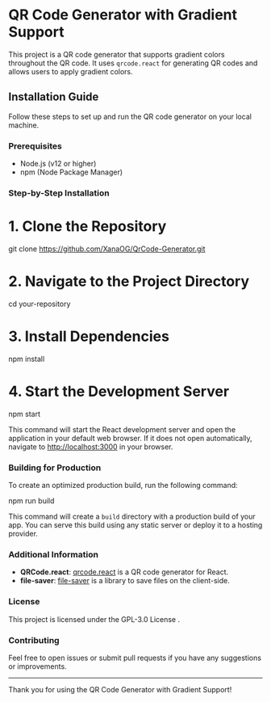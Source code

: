 # QR Code Generator with Gradient Support

This project is a QR code generator that supports gradient colors throughout the QR code. It uses `qrcode.react` for generating QR codes and allows users to apply gradient colors.

## Installation Guide

Follow these steps to set up and run the QR code generator on your local machine.

### Prerequisites

- Node.js (v12 or higher)
- npm (Node Package Manager)

### Step-by-Step Installation

# 1. Clone the Repository
git clone https://github.com/XanaOG/QrCode-Generator.git

# 2. Navigate to the Project Directory
cd your-repository

# 3. Install Dependencies
npm install

# 4. Start the Development Server
npm start

This command will start the React development server and open the application in your default web browser. If it does not open automatically, navigate to [http://localhost:3000](http://localhost:3000) in your browser.

### Building for Production

To create an optimized production build, run the following command:

npm run build

This command will create a `build` directory with a production build of your app. You can serve this build using any static server or deploy it to a hosting provider.

### Additional Information

- **QRCode.react**: [qrcode.react](https://github.com/zpao/qrcode.react) is a QR code generator for React.
- **file-saver**: [file-saver](https://github.com/eligrey/FileSaver.js/) is a library to save files on the client-side.

### License

This project is licensed under the GPL-3.0 License .

### Contributing

Feel free to open issues or submit pull requests if you have any suggestions or improvements.

---

Thank you for using the QR Code Generator with Gradient Support!
